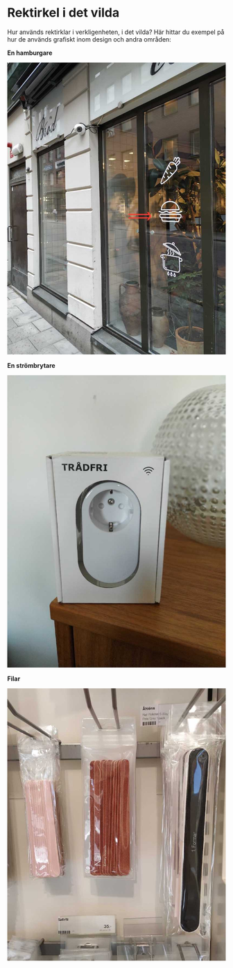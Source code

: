 # Rektirkel i det vilda

Hur används rektirklar i verkligenheten, i det vilda? Här hittar du exempel på hur de används grafiskt inom design och andra områden:

**En hamburgare**

![Hamburgare](./image/in-the-wild/burger.jpg)

**En strömbrytare**

![Strömbrytare](./image/in-the-wild/tradfri.jpg)

**Filar**

![Filar](./image/in-the-wild/fil.jpg)

